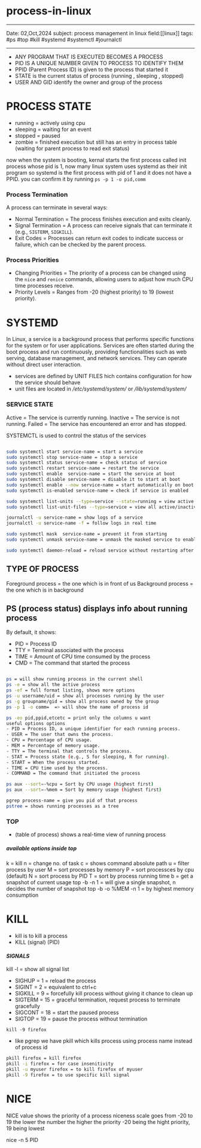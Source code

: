 # process-in-linux
---
Date: 02,Oct,2024
subject: process management in linux
field:[[linux]]
tags: #ps #top #kill #systemd #systemctl #journalctl

---

 - ANY PROGRAM THAT IS EXECUTED BECOMES A PROCESS
 - PID IS A UNIQUE NUMBER GIVEN TO PROCESS TO IDENTIFY THEM
 - PPID (Parent Process ID) is given to the process that started it
 - STATE is the current status of process (running , sleeping , stopped)
 - USER AND GID identify the owner and group of the process


# PROCESS STATE
- running = actively using cpu
- sleeping = waiting for an event
- stopped = paused 
- zombie = finished execution but still has an entry in process table (waiting for parent process to read exit status)

 now when the system is booting, kernal starts the first process called init process whose pid is 1, now many linux system uses systemd as their init program so systemd is the first process with pid of 1 and it does not have a PPID. you can confirm it by running `ps -p 1 -o pid,comm` 

### Process Termination

A process can terminate in several ways:
- Normal Termination = The process finishes execution and exits cleanly.
- Signal Termination = A process can receive signals that can terminate it (e.g., `SIGTERM`, `SIGKILL`).
- Exit Codes = Processes can return exit codes to indicate success or failure, which can be checked by the parent process.



### Process Priorities
- Changing Priorities = The priority of a process can be changed using the `nice` and `renice` commands, allowing users to adjust how much CPU time processes receive.
- Priority Levels = Ranges from -20 (highest priority) to 19 (lowest priority).
# SYSTEMD
In Linux, a service is a background process that performs specific functions for the system or for user applications. Services are often started during the boot process and run continuously, providing functionalities such as web serving, database management, and network services. They can operate without direct user interaction.

- services are defined by UNIT FILES hich contains configuration for how the service should behave
- unit files are located in */etc/systemd/system/* or */lib/systemd/system/*
### SERVICE STATE

 Active = The service is currently running.
 Inactive = The service is not running.
 Failed = The service has encountered an error and has stopped.

 SYSTEMCTL is used to control the status of the services
```bash

sudo systemctl start service-name = start a service
sudo systemctl stop service-name = stop a service
sudo systemctl status service-name = check status of service
sudo systemctl restart service-name = restart the service
sudo systemctl enable  service-name = start the service at boot
sudo systemctl disable service-name = disable it to start at boot
sudo systemctl enable --now service-name = start automatically on boot and now
sudo systemctl is-enabled service-name = check if service is enabled

sudo systemctl list-units --type=service --state=running = view active services
sudo systemctl list-unit-files --type=service = view all active/inactive service

journalctl -u service-name = show logs of a service
journalctl -u service-name -f = follow logs in real time

sudo systemctl mask  service-name = prevent it from starting  
sudo systemctl unmask service-name = unmask the masked service to enable it again

sudo systemctl daemon-reload = reload service without restarting after making change in unit file of a service

```

## TYPE OF PROCESS
Foreground process = the one which is in front of us
Background process = the one which is in background 

## PS (process status) displays info about running process
By default, it shows:
- PID = Process ID
- TTY = Terminal associated with the process
- TIME = Amount of CPU time consumed by the process
- CMD = The command that started the process
```bash

ps = will show running process in the current shell
ps -e = show all the active process
ps -ef = full format listing, shows more options
ps -u username/uid = show all processes running by the user
ps -g groupname/gid = show all process owned by the group
ps -p 1 -o comm=  => will show the name of process id

ps -eo pid,ppid,etcetc = print only the columns u want
useful options options
- PID = Process ID, a unique identifier for each running process.
- USER = The user that owns the process.
- CPU = Percentage of CPU usage.
- MEM = Percentage of memory usage.
- TTY = The terminal that controls the process.
- STAT = Process state (e.g., S for sleeping, R for running).
- START = When the process started.
- TIME = CPU time used by the process.
- COMMAND = The command that initiated the process

ps aux --sort=-%cpu = Sort by CPU usage (highest first) 
ps aux --sort=-%mem = Sort by memory usage (highest first)

pgrep process-name = give you pid of that process
pstree = shows running processes as a tree
```
### TOP 
- (table of process) shows a real-time view of running process 
##### available options inside top
k = kill
n = change no. of task
c = shows command absolute path
u = filter process by user
M = sort processes by memory
P = sort processces by cpu (default)
N = sort process by PID
T = sort by process running time
b = get a snapshot of current usage
top -b -n 1 = will give a single snapshot, n decides the number of snapshot
top -b -o %MEM -n 1 = by highest memory consumption

# KILL 
- kill is to kill a process
- KILL (signal)  (PID)

#### *SIGNALS*
kill -l = show all signal list

- SIGHUP = 1 = reload the process 
- SIGINT = 2 = equivalent to ctrl+c
- SIGKILL = 9 = forcefully kill process without giving it chance to clean up
- SIGTERM = 15 = graceful termination, request process to terminate gracefully
- SIGCONT = 18 = start the paused process
- SIGTOP = 19 =  pause the process without termination

`kill -9 firefox`
- like pgrep we have pkill which kills process using process name instead of process id
```bash
pkill firefox = kill firefox
pkill -i firefox = for case insenitivity
pkill -u myuser firefox = to kill firefox of myuser
pkill -9 firefox = to use specific kill signal
```
# NICE
NICE value shows the priority of a process
niceness scale goes from -20 to 19
the lower the number the higher the priority
-20 being the hight priority, 19 being lowest


nice -n 5 PID



